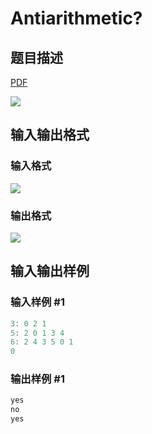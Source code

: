# Antiarithmetic?

## 题目描述

[problemUrl]: https://uva.onlinejudge.org/index.php?option=com_onlinejudge&Itemid=8&category=19&page=show_problem&problem=1671

[PDF](https://uva.onlinejudge.org/external/107/p10730.pdf)

![](https://cdn.luogu.com.cn/upload/vjudge_pic/UVA10730/3019f6bd1173f59a3172c85663b182aec5b49b2f.png)

## 输入输出格式

### 输入格式

![](https://cdn.luogu.com.cn/upload/vjudge_pic/UVA10730/51145ddd4453657bbe72e7bcacde898dc79a64e1.png)

### 输出格式

![](https://cdn.luogu.com.cn/upload/vjudge_pic/UVA10730/11f2e5e1db920dda39e55a98a4c4eab4ce6f0f41.png)

## 输入输出样例

### 输入样例 #1

```cpp
3: 0 2 1
5: 2 0 1 3 4
6: 2 4 3 5 0 1
0
```


### 输出样例 #1

```cpp
yes
no
yes
```


